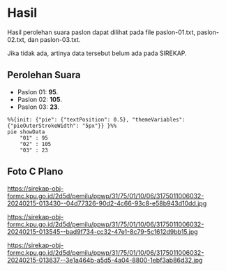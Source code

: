 # Hasil

Hasil perolehan suara paslon dapat dilihat pada file paslon-01.txt, paslon-02.txt, dan paslon-03.txt.

Jika tidak ada, artinya data tersebut belum ada pada SIREKAP.

## Perolehan Suara

 * Paslon 01: **95**.
 * Paslon 02: **105**.
 * Paslon 03: **23**.

```mermaid
%%{init: {"pie": {"textPosition": 0.5}, "themeVariables": {"pieOuterStrokeWidth": "5px"}} }%%
pie showData
    "01" : 95
    "02" : 105
    "03" : 23
```
## Foto C Plano

https://sirekap-obj-formc.kpu.go.id/2d5d/pemilu/ppwp/31/75/01/10/06/3175011006032-20240215-013430--04d77326-90d2-4c66-93c8-e58b943d10dd.jpg

https://sirekap-obj-formc.kpu.go.id/2d5d/pemilu/ppwp/31/75/01/10/06/3175011006032-20240215-013545--bad9f734-cc32-47e1-8c79-5c1612d9bb15.jpg

https://sirekap-obj-formc.kpu.go.id/2d5d/pemilu/ppwp/31/75/01/10/06/3175011006032-20240215-013637--3e1a464b-a5d5-4a04-8800-1ebf3ab86d32.jpg
